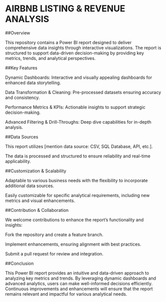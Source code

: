 # AIRBNB LISTING & REVENUE ANALYSIS

##Overview

This repository contains a Power BI report designed to deliver comprehensive data insights through interactive visualizations. The report is structured to support data-driven decision-making by providing key metrics, trends, and analytical perspectives.

##Key Features

Dynamic Dashboards: Interactive and visually appealing dashboards for enhanced data storytelling.

Data Transformation & Cleaning: Pre-processed datasets ensuring accuracy and consistency.

Performance Metrics & KPIs: Actionable insights to support strategic decision-making.

Advanced Filtering & Drill-Throughs: Deep dive capabilities for in-depth analysis.

##Data Sources

This report utilizes [mention data source: CSV, SQL Database, API, etc.].

The data is processed and structured to ensure reliability and real-time applicability.

##Customization & Scalability

Adaptable to various business needs with the flexibility to incorporate additional data sources.

Easily customizable for specific analytical requirements, including new metrics and visual enhancements.

##Contribution & Collaboration

We welcome contributions to enhance the report’s functionality and insights:

Fork the repository and create a feature branch.

Implement enhancements, ensuring alignment with best practices.

Submit a pull request for review and integration.

##Conclusion

This Power BI report provides an intuitive and data-driven approach to analyzing key metrics and trends. By leveraging dynamic dashboards and advanced analytics, users can make well-informed decisions efficiently. Continuous improvements and enhancements will ensure that the report remains relevant and impactful for various analytical needs.
